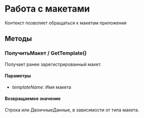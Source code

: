 
# Работа с макетами
    
    
Контекст позволяет обращаться к макетам приложения


  
  
## Методы
    
### ПолучитьМакет / GetTemplate()
    
    
    
Получает ранее зарегистрированный макет.


  
  
#### Параметры

* *templateName*: Имя макета

#### Возвращаемое значение

Строка или ДвоичныеДанные, в зависимости от типа макета.

  